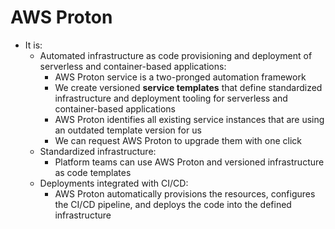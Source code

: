 # AWS Proton

- It is:
    - Automated infrastructure as code provisioning and deployment of serverless and container-based applications:
        - AWS Proton service is a two-pronged automation framework
        - We create versioned **service templates** that define standardized infrastructure and deployment tooling for serverless and container-based applications
        - AWS Proton identifies all existing service instances that are using an outdated template version for us
        - We can request AWS Proton to upgrade them with one click
    - Standardized infrastructure:
        - Platform teams can use AWS Proton and versioned infrastructure as code templates
    - Deployments integrated with CI/CD:
        - AWS Proton automatically provisions the resources, configures the CI/CD pipeline, and deploys the code into the defined infrastructure